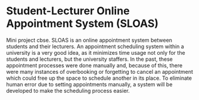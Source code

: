 # Student-Lecturer Online Appointment System (SLOAS)
Mini project cbse.
SLOAS is an online appointment system between students and their lecturers. An appointment scheduling system within a university is a very good idea, as it minimizes time usage not only for the students and lecturers, but the university staffers. In the past, these appointment processes were done   manually   and, because   of   this, there   were   many instances	of overbooking or forgetting	to cancel an appointment which could free up the space to   schedule another in its place.  To eliminate human error due to setting appointments manually, a system will be developed to make the scheduling process easier.
